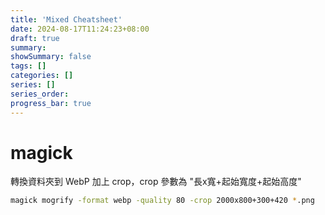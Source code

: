 ```yaml
---
title: 'Mixed Cheatsheet'
date: 2024-08-17T11:24:23+08:00
draft: true
summary: 
showSummary: false
tags: []
categories: []
series: []
series_order: 
progress_bar: true
---
```


# magick

轉換資料夾到 WebP 加上 crop，crop 參數為 "長x寬+起始寬度+起始高度"
```sh
magick mogrify -format webp -quality 80 -crop 2000x800+300+420 *.png
```